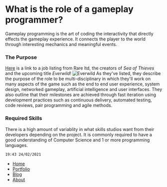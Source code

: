 # What is the role of a gameplay programmer?

Gameplay programming is the art of coding the interactivity that directly effects the gameplay experience. It connects the player to the world through interesting mechanics
and meaningful events. 

### The Purpose

[Here](https://www.rare.co.uk/careers/gameplay-programmer) is a link to a job listing from Rare ltd, the creators of _Sea of Thieves_ and the upcoming title _Everwild_!
![Everwild](https://robbiebeaumont.github.io/RobbieBeaumont/images/Everwild.jpg)
As they've listed, they describe the purpose of the role to be multi-disciplinary in which they'll work on many aspects of the game such as the end to end user experience, system design, networked gameplay, artificial intelligence and user interfaces. They also outline that their milestones are achieved through fast iteration using development practices such as continuous delivery, automated testing, code reviews, pair programming and agile methods. 

### Required Skills

There is a high amount of variablity in what skills studios want from their developers depending on the project. It is commonly required to have a good understanding of Computer Science and 1 or more programming languages. 

```
19:43 24/02/2021
```

- [Home](https://robbiebeaumont.github.io/RobbieBeaumont/)
- [Portfolio](https://robbiebeaumont.github.io/RobbieBeaumont/portfolio.html)
- [Blog](https://robbiebeaumont.github.io/RobbieBeaumont/blog.html)
- [About](https://robbiebeaumont.github.io/RobbieBeaumont/about.html)
